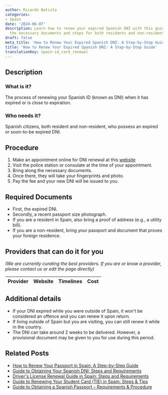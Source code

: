 ```yaml
---
author: Ricardo Batista
categories:
- Spain
date: '2024-06-07'
description: Learn how to renew your expired Spanish DNI with this guide. Find out
  the necessary documents and steps for both residents and non-residents.
draft: false
meta_title: 'How to Renew Your Expired Spanish DNI: A Step-by-Step Guide'
title: 'How to Renew Your Expired Spanish DNI: A Step-by-Step Guide'
translationKey: spain-id_card_renewal
---
```


## Description
### What is it?
The process of renewing your Spanish ID (known as DNI) when it has expired or is close to expiration.

### Who needs it?
Spanish citizens, both resident and non-resident, who possess an expired or soon-to-be expired DNI.

## Procedure
1. Make an appointment online for DNI renewal at this [website](https://www.citapreviadnie.es/)
2. Visit the police station or consulate at the time of your appointment.
3. Bring along the necessary documents.
4. Once there, they will take your fingerprints and photo.
5. Pay the fee and your new DNI will be issued to you.

## Required Documents
- First, the expired DNI.
- Secondly, a recent passport size photograph.
- If you are a resident in Spain, also bring a proof of address (e.g., a utility bill).
- If you are a non-resident, bring your passport and document that proves your foreign residence.

## Providers that can do it for you

_(We are currently curating the best providers. If you are or know a provider, please contact us or edit the page directly)_

| Provider        |     Website     |     Timelines    |       Cost      |
| :-------------: | :-------------: |  :-------------: | :-------------: |

## Additional details
- If your DNI expired while you were outside of Spain, it won't be considered an offence and you can renew it upon return.
- If living outside of Spain but you are visiting, you can still renew it while in the country.
- The DNI can take around 2 weeks to be delivered. However, a provisional document may be given to you for use during this period.

## Related Posts

- [How to Renew Your Passport in Spain: A Step-by-Step Guide](https://tramitit.com/guides/spain/passport_renewal/)
- [Guide to Obtaining Your Spanish DNI: Steps and Requirements](https://tramitit.com/guides/spain/id_card_application/)
- [Driver's License Renewal Guide in Spain: Steps and Requirements](https://tramitit.com/guides/spain/drivers_license_renewal/)
- [Guide to Renewing Your Student Card (TIE) in Spain: Steps & Tips](https://tramitit.com/guides/spain/student_card_renewal/)
- [Guide to Obtaining a Spanish Passport – Requirements & Procedure](https://tramitit.com/guides/spain/passport_application/)